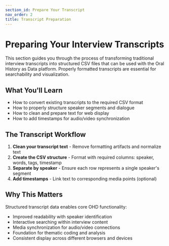 ```yaml
---
section_id: Prepare Your Transcript
nav_order: 2
title: Transcript Preparation
---
```


# Preparing Your Interview Transcripts

<!-- This section has been replaced by the new combined 'Prepare Your Content' documentation. Please see ../prepare-content.md for the latest workflow. -->

This section guides you through the process of transforming traditional interview transcripts into structured CSV files that can be used with the Oral History as Data platform. Properly formatted transcripts are essential for searchability and visualization.

## What You'll Learn

- How to convert existing transcripts to the required CSV format
- How to properly structure speaker segments and dialogue
- How to clean and prepare text for web display
- How to add timestamps for audio/video synchronization

## The Transcript Workflow

1. **Clean your transcript text** - Remove formatting artifacts and normalize text
2. **Create the CSV structure** - Format with required columns: speaker, words, tags, timestamp
3. **Separate by speaker** - Ensure each row represents a single speaker's segment
4. **Add timestamps** - Link text to corresponding media points (optional)

## Why This Matters

Structured transcript data enables core OHD functionality:

- Improved readability with speaker identification
- Interactive searching within interview content
- Media synchronization for audio/video connections
- Foundation for thematic coding and analysis
- Consistent display across different browsers and devices


